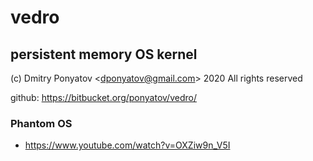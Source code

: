 #  vedro
## persistent memory OS kernel

(c) Dmitry Ponyatov <<dponyatov@gmail.com>> 2020 All rights reserved

github: https://bitbucket.org/ponyatov/vedro/


### Phantom OS

* https://www.youtube.com/watch?v=OXZiw9n_V5I

